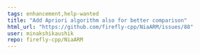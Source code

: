 ```yaml
---
tags: enhancement,help-wanted
title: "Add Apriori algorithm also for better comparison"
html_url: "https://github.com/firefly-cpp/NiaARM/issues/88"
user: minakshikaushik
repo: firefly-cpp/NiaARM
---
```


